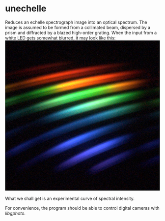# unechelle
Reduces an echelle spectrograph image into an optical spectrum. The image is assumed to be formed from a collimated beam, dispersed by a prism and diffracted by a blazed high-order grating. When the input from a white LED gets somewhat blurred, it may look like this:
![sample echelle image](echelle-led.jpg)

What we shall get is an experimental curve of spectral intensity.

For convenience, the program should be able to control digital cameras with *libgphoto*.
